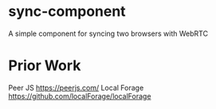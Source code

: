 # sync-component
A simple component for syncing two browsers with WebRTC

# Prior Work
Peer JS https://peerjs.com/
Local Forage https://github.com/localForage/localForage

